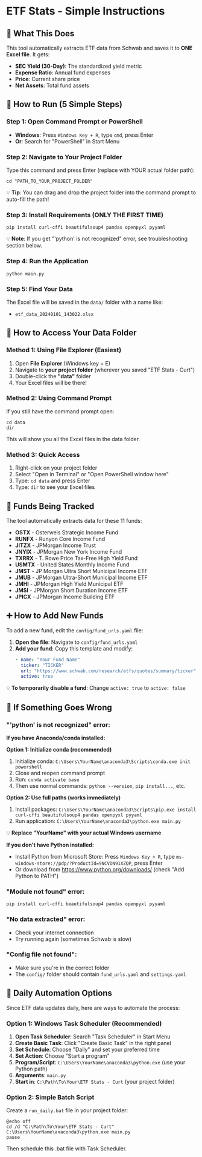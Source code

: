 # ETF Stats - Simple Instructions

## 🎯 What This Does

This tool automatically extracts ETF data from Schwab and saves it to **ONE Excel file**. It gets:
- **SEC Yield (30-Day)**: The standardized yield metric
- **Expense Ratio**: Annual fund expenses  
- **Price**: Current share price
- **Net Assets**: Total fund assets

## 🚀 How to Run (5 Simple Steps)

### Step 1: Open Command Prompt or PowerShell
- **Windows**: Press `Windows Key + R`, type `cmd`, press Enter
- **Or**: Search for "PowerShell" in Start Menu

### Step 2: Navigate to Your Project Folder
Type this command and press Enter (replace with YOUR actual folder path):
```
cd "PATH_TO_YOUR_PROJECT_FOLDER"
```

💡 **Tip**: You can drag and drop the project folder into the command prompt to auto-fill the path!

### Step 3: Install Requirements (ONLY THE FIRST TIME)
```
pip install curl-cffi beautifulsoup4 pandas openpyxl pyyaml
```

💡 **Note**: If you get "'python' is not recognized" error, see troubleshooting section below.

### Step 4: Run the Application
```
python main.py
```

### Step 5: Find Your Data
The Excel file will be saved in the `data/` folder with a name like:
- `etf_data_20240101_143022.xlsx`

## 📁 How to Access Your Data Folder

### Method 1: Using File Explorer (Easiest)
1. Open **File Explorer** (Windows key + E)
2. Navigate to **your project folder** (wherever you saved "ETF Stats - Curt")
3. Double-click the **"data"** folder
4. Your Excel files will be there!

### Method 2: Using Command Prompt
If you still have the command prompt open:
```
cd data
dir
```
This will show you all the Excel files in the data folder.

### Method 3: Quick Access
1. Right-click on your project folder
2. Select "Open in Terminal" or "Open PowerShell window here"
3. Type: `cd data` and press Enter
4. Type: `dir` to see your Excel files

## 📝 Funds Being Tracked

The tool automatically extracts data for these 11 funds:
- **OSTX** - Osterweis Strategic Income Fund
- **RUNFX** - Runyon Core Income Fund 
- **JITZX** - JPMorgan Income Trust
- **JNYIX** - JPMorgan New York Income Fund
- **TXRRX** - T. Rowe Price Tax-Free High Yield Fund
- **USMTX** - United States Monthly Income Fund
- **JMST** - JP Morgan Ultra Short Municipal Income ETF
- **JMUB** - JPMorgan Ultra-Short Municipal Income ETF
- **JMHI** - JPMorgan High Yield Municipal ETF
- **JMSI** - JPMorgan Short Duration Income ETF
- **JPICX** - JPMorgan Income Building ETF

## ➕ **How to Add New Funds**

To add a new fund, edit the `config/fund_urls.yaml` file:

1. **Open the file**: Navigate to `config/fund_urls.yaml`
2. **Add your fund**: Copy this template and modify:
   ```yaml
   - name: "Your Fund Name"
     ticker: "TICKER"
     url: "https://www.schwab.com/research/etfs/quotes/summary/ticker"
     active: true
   ```

💡 **To temporarily disable a fund**: Change `active: true` to `active: false`

## 🔧 If Something Goes Wrong

### "'python' is not recognized" error:
**If you have Anaconda/conda installed:**

**Option 1: Initialize conda (recommended)**
1. Initialize conda: `C:\Users\YourName\anaconda3\Scripts\conda.exe init powershell`
2. Close and reopen command prompt
3. Run: `conda activate base`
4. Then use normal commands: `python --version`, `pip install...`, etc.

**Option 2: Use full paths (works immediately)**
1. Install packages: `C:\Users\YourName\anaconda3\Scripts\pip.exe install curl-cffi beautifulsoup4 pandas openpyxl pyyaml`
2. Run application: `C:\Users\YourName\anaconda3\python.exe main.py`

💡 **Replace "YourName" with your actual Windows username**

**If you don't have Python installed:**
- Install Python from Microsoft Store: Press `Windows Key + R`, type `ms-windows-store://pdp/?ProductId=9NCVDN91XZQP`, press Enter
- Or download from https://www.python.org/downloads/ (check "Add Python to PATH")

### "Module not found" error:
```
pip install curl-cffi beautifulsoup4 pandas openpyxl pyyaml
```

### "No data extracted" error:
- Check your internet connection
- Try running again (sometimes Schwab is slow)

### "Config file not found":
- Make sure you're in the correct folder
- The `config/` folder should contain `fund_urls.yaml` and `settings.yaml`

## 📅 **Daily Automation Options**

Since ETF data updates daily, here are ways to automate the process:

### Option 1: Windows Task Scheduler (Recommended)
1. **Open Task Scheduler**: Search "Task Scheduler" in Start Menu
2. **Create Basic Task**: Click "Create Basic Task" in the right panel
3. **Set Schedule**: Choose "Daily" and set your preferred time
4. **Set Action**: Choose "Start a program"
5. **Program/Script**: `C:\Users\YourName\anaconda3\python.exe` (use your Python path)
6. **Arguments**: `main.py`
7. **Start in**: `C:\Path\To\Your\ETF Stats - Curt` (your project folder)

### Option 2: Simple Batch Script
Create a `run_daily.bat` file in your project folder:
```batch
@echo off
cd /d "C:\Path\To\Your\ETF Stats - Curt"
C:\Users\YourName\anaconda3\python.exe main.py
pause
```
Then schedule this .bat file with Task Scheduler.
